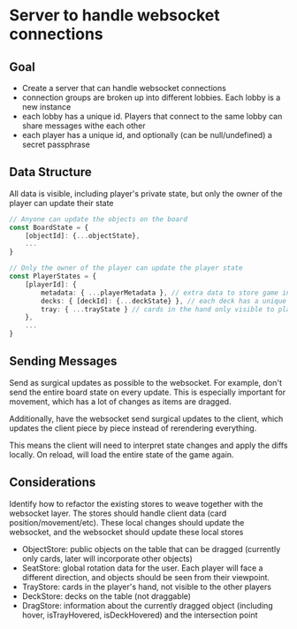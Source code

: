 # Server to handle websocket connections

## Goal

- Create a server that can handle websocket connections
- connection groups are broken up into different lobbies. Each lobby is a new instance
- each lobby has a unique id. Players that connect to the same lobby can share messages withe each other
- each player has a unique id, and optionally (can be null/undefined) a secret passphrase

## Data Structure
All data is visible, including player's private state, but only the owner of the player can update their state
```ts
// Anyone can update the objects on the board
const BoardState = {
    [objectId]: {...objectState},
    ...
}

// Only the owner of the player can update the player state
const PlayerStates = {
    [playerId]: {
        metadata: { ...playerMetadata }, // extra data to store game information (life, mana, etc)
        decks: { [deckId]: {...deckState} }, // each deck has a unique id
        tray: { ...trayState } // cards in the hand only visible to player
    },
    ...
}
```

## Sending Messages
Send as surgical updates as possible to the websocket. For example, don't send the entire board state on every update.
This is especially important for movement, which has a lot of changes as items are dragged.

Additionally, have the websocket send surgical updates to the client, which updates the client piece by piece instead of rerendering everything.

This means the client will need to interpret state changes and apply the diffs locally. On reload, will load the entire state of the game again.

## Considerations
Identify how to refactor the existing stores to weave together with the websocket layer. The stores should handle client data (card position/movement/etc). These local changes should update the websocket, and the websocket should update these local stores
- ObjectStore: public objects on the table that can be dragged (currently only cards, later will incorporate other objects)
- SeatStore: global rotation data for the user. Each player will face a different direction, and objects should be seen from their viewpoint.
- TrayStore: cards in the player's hand, not visible to the other players
- DeckStore: decks on the table (not draggable)
- DragStore: information about the currently dragged object (including hover, isTrayHovered, isDeckHovered) and the intersection point
